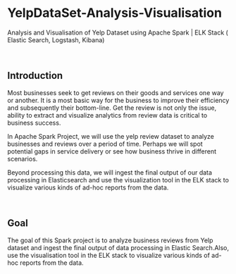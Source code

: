 # YelpDataSet-Analysis-Visualisation

Analysis and Visualisation of Yelp Dataset using Apache Spark | ELK Stack ( Elastic Search, Logstash, Kibana)

</br>

## Introduction

Most businesses seek to get reviews on their goods and services one way or another. It is a most basic way for the business to improve their efficiency and subsequently their bottom-line. Get the review is not only the issue, ability to extract and visualize analytics from review data is critical to business success.

In Apache Spark Project, we will use the yelp review dataset to analyze businesses and reviews over a period of time. Perhaps we will spot potential gaps in service delivery or see how business thrive in different scenarios.

Beyond processing this data, we will ingest the final output of our data processing in Elasticsearch and use the visualization tool in the ELK stack to visualize various kinds of ad-hoc reports from the data.


</br>

## Goal

The goal of this Spark project is to analyze business reviews from Yelp dataset and ingest the final output of data processing in Elastic Search.Also, use the visualisation tool in the ELK stack to visualize various kinds of ad-hoc reports from the data.